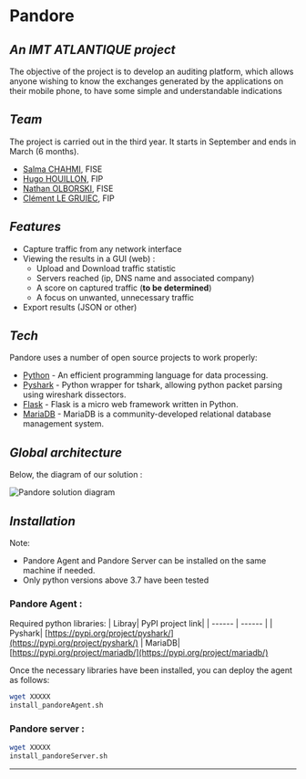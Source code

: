 
# Pandore
## _An IMT ATLANTIQUE project_

The objective of the project is to develop an auditing platform, which allows anyone wishing to know the exchanges generated by the applications on their mobile phone, to have some simple and understandable indications

## _Team_

The project is carried out in the third year. It starts in September and ends in March (6 months).

- [Salma CHAHMI](https://fr.linkedin.com/in/salma-chahmi), FISE
- [Hugo HOUILLON](https://fr.linkedin.com/in/hugo-houillon), FIP
- [Nathan OLBORSKI](https://fr.linkedin.com/in/nathan-olborski-2a1297195), FISE
- [Clément LE GRUIEC](https://www.linkedin.com/in/clement-le-gruiec/), FIP

## _Features_

- Capture traffic from any network interface
- Viewing the results in a GUI (web) :
  - Upload and Download traffic statistic
  - Servers reached (ip, DNS name and associated company)
  - A score on captured traffic (**to be determined**)
  - A focus on unwanted, unnecessary traffic 
- Export results (JSON or other)

##  _Tech_

Pandore uses a number of open source projects to work properly:

- [Python](https://www.python.org/) - An efficient programming language for data processing.
- [Pyshark](https://github.com/KimiNewt/pyshark) - Python wrapper for tshark, allowing python packet parsing using wireshark dissectors.
- [Flask](https://flask.palletsprojects.com/en/2.0.x/) - Flask is a micro web framework written in Python.
- [MariaDB](https://mariadb.org/) - MariaDB is a community-developed relational database management system.

##  _Global architecture_

Below, the diagram of our solution :

![Pandore solution diagram](docs/global/pandore-global-scheme.pngpandore-global-scheme.png)

##  _Installation_

Note:  
- Pandore Agent and Pandore Server can be installed on the same machine if needed.
- Only python versions above 3.7 have been tested

### Pandore Agent :

Required python libraries:
| Libray| PyPI project link|
| ------ | ------ |
| Pyshark| [https://pypi.org/project/pyshark/](https://pypi.org/project/pyshark/)
| MariaDB| [https://pypi.org/project/mariadb/](https://pypi.org/project/mariadb/)

Once the necessary libraries have been installed, you can deploy the agent as follows:
```sh
wget XXXXX
install_pandoreAgent.sh
```

### Pandore server :

```sh
wget XXXXX
install_pandoreServer.sh
```

----------
